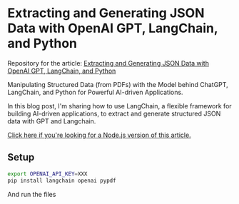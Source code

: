 # Extracting and Generating JSON Data with OpenAI GPT, LangChain, and Python

Repository for the article:
[Extracting and Generating JSON Data with OpenAI GPT, LangChain, and Python](https://horosin.com/extracting-and-generating-json-data-with-openai-gpt-langchain-and-python)

Manipulating Structured Data (from PDFs) with the Model behind ChatGPT, LangChain, and Python for Powerful AI-driven Applications.

In this blog post, I'm sharing how to use LangChain, a flexible framework for building AI-driven applications, to extract and generate structured JSON data with GPT and Langchain.

[Click here if you're looking for a Node.js version of this article.](https://horosin.com/extracting-pdf-and-generating-json-data-with-gpts-langchain-and-nodejs)

## Setup

```bash
export OPENAI_API_KEY=XXX
pip install langchain openai pypdf
```

And run the files

